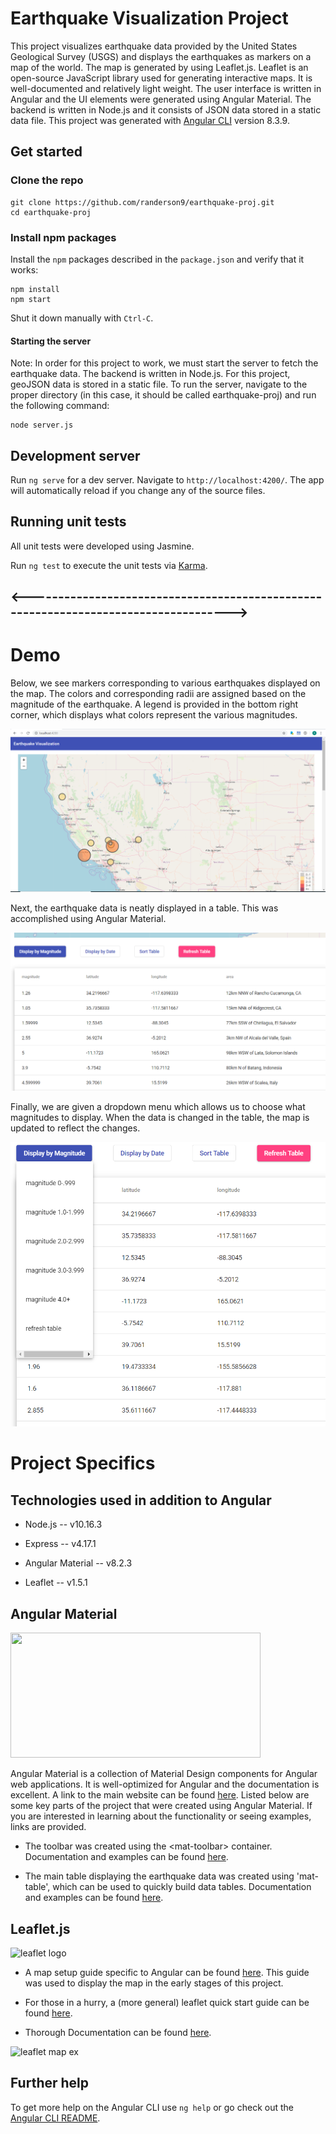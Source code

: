 # Earthquake Visualization Project

This project visualizes earthquake data provided by the United States Geological Survey (USGS) and displays the earthquakes as markers on a map of the world.  The map is generated by using Leaflet.js. Leaflet is an open-source JavaScript library used for generating interactive maps. It is well-documented and relatively light weight. The user interface is written in Angular and the UI elements were generated using Angular Material. The backend is written in Node.js and it consists of JSON data stored in a static data file. 
This project was generated with [Angular CLI](https://github.com/angular/angular-cli) version 8.3.9.
 

## Get started

### Clone the repo

```shell
git clone https://github.com/randerson9/earthquake-proj.git
cd earthquake-proj
```

### Install npm packages

Install the `npm` packages described in the `package.json` and verify that it works:

```
npm install
npm start
```

Shut it down manually with `Ctrl-C`.

#### Starting the server
Note: In order for this project to work, we must start the server to fetch the earthquake data. The backend is written in Node.js. For this project, geoJSON data is stored in a static file. To run the server, navigate to the proper directory (in this case, it should be called earthquake-proj) and run the following command:

```
node server.js
```

## Development server

Run `ng serve` for a dev server. Navigate to `http://localhost:4200/`. The app will automatically reload if you change any of the source files.


## Running unit tests

All unit tests were developed using Jasmine.

Run `ng test` to execute the unit tests via [Karma](https://karma-runner.github.io).


## <------------------------------------------------------------------------------------>

# Demo

Below, we see markers corresponding to various earthquakes displayed on the map. The colors and corresponding radii are assigned based on the magnitude of the earthquake. A legend is provided in the bottom right corner, which displays what colors represent the various magnitudes. 


![alt text](https://github.com/randerson9/earthquake-proj/blob/master/aaprojectdemo1.PNG) <br>


Next, the earthquake data is neatly displayed in a table. This was accomplished using Angular Material.


![alt text](https://github.com/randerson9/earthquake-proj/blob/master/aaprojectdemo2.PNG) <br>


Finally, we are given a dropdown menu which allows us to choose what magnitudes to display. When the data is changed in the table, the map is updated to reflect the changes.


![alt text](https://github.com/randerson9/earthquake-proj/blob/master/aaprojectdemo3.PNG) <br>

# Project Specifics
## Technologies used in addition to Angular

* Node.js -- v10.16.3

* Express -- v4.17.1

* Angular Material -- v8.2.3

* Leaflet -- v1.5.1

## Angular Material

<p>
  <img width="400" height="200" src="https://aglowiditsolutions-6lohnuosd1nx.netdna-ssl.com/wp-content/uploads/2019/06/Angular-Material.png">
</p>

Angular Material is a collection of Material Design components for Angular web applications. It is well-optimized for Angular and the documentation is excellent. A link to the main website can be found [here](https://material.angular.io/). Listed below are some key parts of the project that were created using Angular Material. If you are interested in learning about the functionality or seeing examples, links are provided.

* The toolbar was created using the \<mat-toolbar> container. Documentation and examples can be found [here](https://material.angular.io/components/toolbar/overview).

* The main table displaying the earthquake data was created using 'mat-table', which can be used to quickly build data tables. Documentation and examples can be found [here](https://material.angular.io/components/table/overview).


## Leaflet.js

![leaflet logo](https://leafletjs.com/docs/images/logo.png)


* A map setup guide specific to Angular can be found [here](https://alligator.io/angular/angular-and-leaflet/). This guide was used to display the map in the early stages of this project.

* For those in a hurry, a (more general) leaflet quick start guide can be found [here](https://leafletjs.com/examples/quick-start/). 

* Thorough Documentation can be found [here](https://leafletjs.com/reference-1.5.0.html).


![leaflet map ex](http://www.igismap.com/wp-content/uploads/2017/01/leafletjs-getting-started-output.jpg)


## Further help

To get more help on the Angular CLI use `ng help` or go check out the [Angular CLI README](https://github.com/angular/angular-cli/blob/master/README.md).
